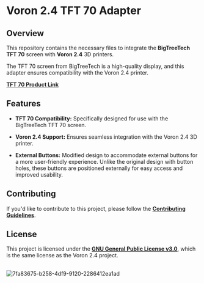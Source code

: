 # Voron 2.4 TFT 70 Adapter

## Overview

This repository contains the necessary files to integrate the **BigTreeTech TFT 70** screen with **Voron 2.4** 3D printers. 

The TFT 70 screen from BigTreeTech is a high-quality display, and this adapter ensures compatibility with the Voron 2.4 printer.

[**TFT 70 Product Link**](https://biqu.equipment/products/bigtreetech-pi-tft43-v2-0-screen-board?_pos=1&_sid=49243165b&_ss=r&variant=39337700786274)


## Features

- **TFT 70 Compatibility:** Specifically designed for use with the BigTreeTech TFT 70 screen.
  
- **Voron 2.4 Support:** Ensures seamless integration with the Voron 2.4 3D printer.

- **External Buttons:** Modified design to accommodate external buttons for a more user-friendly experience. Unlike the original design with button holes, these buttons are positioned externally for easy access and improved usability.

## Contributing

If you'd like to contribute to this project, please follow the [**Contributing Guidelines**](/CONTRIBUTING.md).

## License

This project is licensed under the [**GNU General Public License v3.0**](https://github.com/cristianku/BTT_TFT_70_VORON_2/blob/main/LICENSE.txt), which is the same license as the Voron 2.4 project.
<br>
<br>

![7fa83675-b258-4df9-9120-2286412ea1ad](https://github.com/cristianku/BTT_TFT_70_VORON_2/assets/25354817/1b0e4ecc-2496-44f4-84dc-25393a24a7c5)
